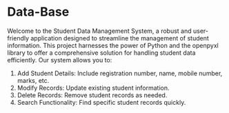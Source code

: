 # Data-Base
Welcome to the Student Data Management System, a robust and user-friendly application designed to streamline the management of student information. This project harnesses the power of Python and the openpyxl library to offer a comprehensive solution for handling student data efficiently.
Our system allows you to:
1. Add Student Details: Include registration number, name, mobile number, marks, etc.
2. Modify Records: Update existing student information.
3. Delete Records: Remove student records as needed.
4. Search Functionality: Find specific student records quickly.

